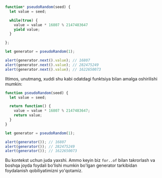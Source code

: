 ```js run demo
function* pseudoRandom(seed) {
  let value = seed;

  while(true) {
    value = value * 16807 % 2147483647
    yield value;
  }

};

let generator = pseudoRandom(1);

alert(generator.next().value); // 16807
alert(generator.next().value); // 282475249
alert(generator.next().value); // 1622650073
```

Iltimos, unutmang, xuddi shu kabi odatdagi funktsiya bilan amalga oshirilishi mumkin:

```js run
function pseudoRandom(seed) {
  let value = seed;

  return function() {
    value = value * 16807 % 2147483647;
    return value;
  }
}

let generator = pseudoRandom(1);

alert(generator()); // 16807
alert(generator()); // 282475249
alert(generator()); // 1622650073
```

Bu kontekst uchun juda yaxshi. Ammo keyin biz `for..of` bilan takrorlash va boshqa joyda foydali bo'lishi mumkin bo'lgan generator tarkibidan foydalanish qobiliyatimizni yo'qotamiz.
